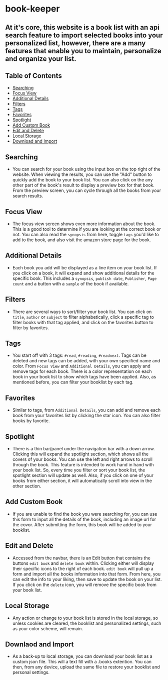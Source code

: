 # book-keeper

## At it's core, this website is a book list with an api search feature to import selected books into your personalized list, however, there are a many features that enable you to maintain, personalize and organize your list.

## Table of Contents

- [Searching](#searching)
- [Focus View](#focus-view)
- [Additional Details](#additional-details)
- [Filters](#filters)
- [Tags](#tags)
- [Favorites](#favorites)
- [Spotlight](#spotlight)
- [Add Custom Book](#add-custom-book)
- [Edit and Delete](#edit-and-delete)
- [Local Storage](#local-storage)
- [Download and Import](#download-and-import)


## Searching

- You can search for your book using the input box on the top right of the website. When viewing the results, you can use the "Add" button to quickly add the book to your book list. You can also click on the any other part of the book's result to display a preview box for that book. From the preview screen, you can cycle through all the books from your search results.

## Focus View

- The focus view screen shows even more information about the book. This is a good tool to determine if you are looking at the correct book or not. You can also read the `synopsis` from here, toggle `tags` you'd like to add to the book, and also visit the amazon store page for the book.

## Additional Details

- Each book you add will be displayed as a line item on your book list. If you click on a book, it will expand and show additional details for the specific book. This includes a `synopsis`, `publish date`, `Publisher`, `Page count` and a button with a `sample` of the book if available.

## Filters

- There are several ways to sort/filter your book list. You can click on `title`, `author` or `subject` to filter alphabetically, click a specific tag to filter books with that tag applied, and click on the favorites button to filter by favorites.

## Tags

- You start off with 3 tags: `#read`, `#reading`, `#readnext`. Tags can be deleted and new tags can be added, with your own specified name and color. From `Focus View` and `Additional Details`, you can apply and remove tags for each book. There is a color representation on each book in your book list to show which tags have been applied. Also, as mentioned before, you can filter your booklist by each tag.

## Favorites

- Similar to tags, from `Additional Details`, you can add and remove each book from your favorites list by clicking the star icon. You can also filter books by favorite.

## Spotlight

- There is a thin bar/panel under the navigation bar with a down arrow. Clicking this will expand the spotlight section, which shows all the covers of your books. You can use the left and right arrows to scroll through the book. This feature is intended to
work hand in hand with your book list. So, every time you filter or sort your book list, the spotlight section will update as well. Also, if you click on one of your books from either section, it will automatically scroll into view in the other section.

## Add Custom Book

- If you are unable to find the book you were searching for, you can use this form to input all the details of the book, including an image url for the covor. After submitting the form, this book will be added to your booklist.

## Edit and Delete

- Accessed from the navbar, there is an Edit button that contains the buttons `edit book` and `delete book` within. Clicking either will display their specific icons to the right of each book. `edit book` will pull up a form and import all the books information into that form. From here, you can edit the info to your liking, then save to update the book on your list. If you click on the `delete` icon, you will remove the specific book from your book list.

## Local Storage

- Any action or change to your book list is stored in the local storage, so unless cookies are cleared, the booklist and personalized settings, such as your color scheme, will remain.

## Downlaod and Import

- As a back-up to local storage, you can download your book list as a custom json file. This will a text fill with a .books extention. You can then, from any device, upload the same file to restore your booklist and personal settings.

